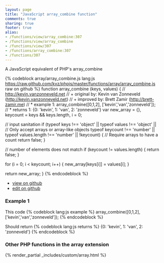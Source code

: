 ```yaml
---
layout: page
title: "JavaScript array_combine function"
comments: true
sharing: true
footer: true
alias:
- /functions/view/array_combine:307
- /functions/view/array_combine
- /functions/view/307
- /functions/array_combine:307
- /functions/307
---
```

<!-- Generated by Rakefile:build -->
A JavaScript equivalent of PHP's array_combine

{% codeblock array/array_combine.js lang:js https://raw.github.com/kvz/phpjs/master/functions/array/array_combine.js raw on github %}
function array_combine (keys, values) {
  // http://kevin.vanzonneveld.net
  // +   original by: Kevin van Zonneveld (http://kevin.vanzonneveld.net)
  // +   improved by: Brett Zamir (http://brett-zamir.me)
  // *     example 1: array_combine([0,1,2], ['kevin','van','zonneveld']);
  // *     returns 1: {0: 'kevin', 1: 'van', 2: 'zonneveld'}
  var new_array = {},
    keycount = keys && keys.length,
    i = 0;

  // input sanitation
  if (typeof keys !== 'object' || typeof values !== 'object' || // Only accept arrays or array-like objects
  typeof keycount !== 'number' || typeof values.length !== 'number' || !keycount) { // Require arrays to have a count
    return false;
  }

  // number of elements does not match
  if (keycount != values.length) {
    return false;
  }

  for (i = 0; i < keycount; i++) {
    new_array[keys[i]] = values[i];
  }

  return new_array;
}
{% endcodeblock %}

 - [view on github](https://github.com/kvz/phpjs/blob/master/functions/array/array_combine.js)
 - [edit on github](https://github.com/kvz/phpjs/edit/master/functions/array/array_combine.js)

### Example 1
This code
{% codeblock lang:js example %}
array_combine([0,1,2], ['kevin','van','zonneveld']);
{% endcodeblock %}

Should return
{% codeblock lang:js returns %}
{0: 'kevin', 1: 'van', 2: 'zonneveld'}
{% endcodeblock %}


### Other PHP functions in the array extension
{% render_partial _includes/custom/array.html %}
